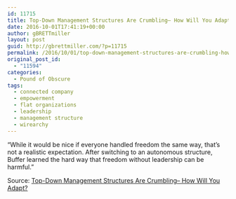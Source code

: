 ```yaml
---
id: 11715
title: Top-Down Management Structures Are Crumbling– How Will You Adapt?
date: 2016-10-01T17:41:19+00:00
author: gBRETTmiller
layout: post
guid: http://gbrettmiller.com/?p=11715
permalink: /2016/10/01/top-down-management-structures-are-crumbling-how-will-you-adapt/
original_post_id:
  - "11594"
categories:
  - Pound of Obscure
tags:
  - connected company
  - empowerment
  - flat organizations
  - leadership
  - management structure
  - wirearchy
---
```

&#8220;While it would be nice if everyone handled freedom the same way, that’s not a realistic expectation. After switching to an autonomous structure, Buffer learned the hard way that freedom without leadership can be harmful.&#8221;

Source: [Top-Down Management Structures Are Crumbling– How Will You Adapt?](http://www.ceo.com/operations/top-down-management-structures-are-crumbling-how-will-you-adapt/)